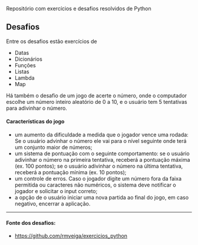 Repositório com exercícios e desafios resolvidos de Python

## Desafios
Entre os desafios estão exercícios de 
- Datas
- Dicionários
- Funções
- Listas
- Lambda
- Map 

Há também o desafio de um jogo de acerte o número, onde o computador escolhe um número inteiro aleatório de 0 a 10, e o usuário tem 5 tentativas para adivinhar o número.

#### Características do jogo
- um aumento da dificuldade a medida que o jogador vence uma rodada: Se o usuário advinhar o número ele vai para o nível seguinte onde terá um conjunto maior de números; 
- um sistema de pontuação com o seguinte comportamento: se o usuário adivinhar o número na primeira tentativa, receberá a pontuação máxima (ex. 100 pontos); se o usuário adivinhar o número na última tentativa, receberá a pontuação mínima (ex. 10 pontos);
- um controle de erros. Caso o jogador digite um número fora da faixa permitida ou caracteres não numéricos, o sistema deve notificar o jogador e solicitar o input correto;
- a opção de o usuário iniciar uma nova partida ao final do jogo, em caso negativo, encerrar a aplicação.


-----
#### Fonte dos desafios:
- https://github.com/rmveiga/exercicios_python